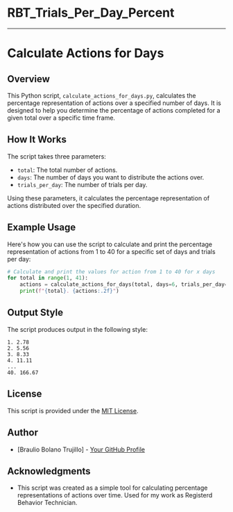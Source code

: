 # RBT_Trials_Per_Day_Percent

---

# Calculate Actions for Days

## Overview

This Python script, `calculate_actions_for_days.py`, calculates the percentage representation of actions over a specified number of days. It is designed to help you determine the percentage of actions completed for a given total over a specific time frame.

## How It Works

The script takes three parameters:

- `total`: The total number of actions.
- `days`: The number of days you want to distribute the actions over.
- `trials_per_day`: The number of trials per day.

Using these parameters, it calculates the percentage representation of actions distributed over the specified duration.

## Example Usage

Here's how you can use the script to calculate and print the percentage representation of actions from 1 to 40 for a specific set of days and trials per day:

```python
# Calculate and print the values for action from 1 to 40 for x days
for total in range(1, 41):
    actions = calculate_actions_for_days(total, days=6, trials_per_day=6)
    print(f"{total}. {actions:.2f}")
```

## Output Style

The script produces output in the following style:

```
1. 2.78
2. 5.56
3. 8.33
4. 11.11
...
40. 166.67
```

## License

This script is provided under the [MIT License](LICENSE).

## Author

- [Braulio Bolano Trujillo] - [Your GitHub Profile](https://github.com/brauliobolano)

## Acknowledgments

- This script was created as a simple tool for calculating percentage representations of actions over time. Used for my work as Registerd Behavior Technician. 
